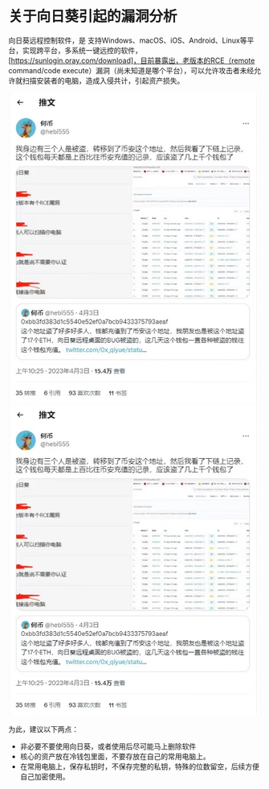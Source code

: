  # 关于向日葵引起的漏洞分析

向日葵远程控制软件，是 支持Windows、macOS、iOS、Android、Linux等平台，实现跨平台，多系统一键远控的软件，[https://sunlogin.oray.com/download]，目前暴露出，老版本的RCE（remote command/code execute）漏洞（尚未知道是哪个平台），可以允许攻击者未经允许就扫描安装者的电脑，造成入侵共计，引起资产损失。

<img src="res/sunlogin-001.jpg" width="700"> 
<img src="res/sunlogin-001.jpg" width="700"> 

为此，建议以下两点：
* 非必要不要使用向日葵，或者使用后尽可能马上删除软件
* 核心的资产放在冷钱包里面，不要存放在自己的常用电脑上。
* 在常用电脑上，保存私钥时，不保存完整的私钥，特殊的位数留空，后续方便自己加密使用。
